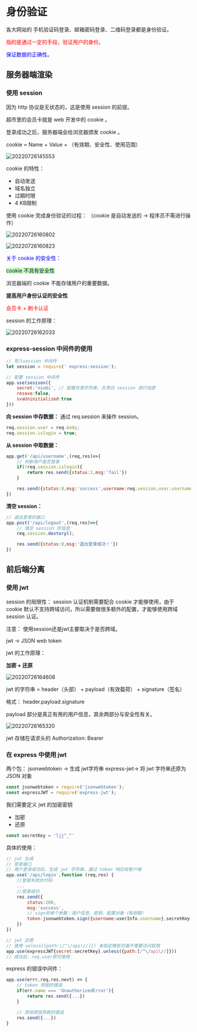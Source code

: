 # 身份验证

各大网站的 手机验证码登录、邮箱密码登录、二维码登录都是身份验证。

<span style="color:red">指的是通过一定的手段，验证用户的身份。</span>

<span style="color:#0000FF">保证数据的正确性。</span>

## 服务器端渲染

### 使用 session

因为 http 协议是无状态的，这是使用 session 的前提。

超市里的会员卡就是 web 开发中的 cookie 。

登录成功之后，服务器端会给浏览器颁发 cookie 。

cookie = Name + Value + （有效期、安全性、使用范围）

![20220726145553](https://picgo-use-images.oss-cn-shanghai.aliyuncs.com/images/20220726145553.png)

cookie 的特性：
* 自动发送
* 域名独立
* 过期时限
* 4 KB限制

使用 cookie 完成身份验证的过程：
（cookie 是自动发送的 -> 程序员不需进行操作）

![20220726160802](https://picgo-use-images.oss-cn-shanghai.aliyuncs.com/images/20220726160802.png)

![20220726160823](https://picgo-use-images.oss-cn-shanghai.aliyuncs.com/images/20220726160823.png)

<span style="color:#0000FF">关于 cookie 的安全性：</span>

<span style="background-color:#C1FFC1">cookie 不具有安全性</span>

浏览器端的 cookie 不能存储用户的重要数据。

**提高用户身份认证的安全性**

<span style="color:red">会员卡 + 刷卡认证</span>

session 的工作原理：

![20220726162033](https://picgo-use-images.oss-cn-shanghai.aliyuncs.com/images/20220726162033.png)

### express-session 中间件的使用

```js
// 导入session 中间件
let session = require(' express-session');

// 配置 session 中间件
app.use(sesison({
    secret:'niubi', // 配置任意字符串，负责对 session 进行加密
    resave:false,
    svaUninitialized:true
}))
```

**向 session 中存数据：**
通过 req.session 来操作 session。

```js
req.session.user = req.body;
req.session.islogin = true;
```

**从 session 中取数据：**
```js
app.get('/api/username',(req,res)=>{
    // 判断用户是否登录
    if(!req.session.islogin){
        return res.send({status:1,msg:'fail'})
    }

    res.send({status:0,msg:'success',username:req.session.user.username})
})
```

**清空 session：**
```js
// 退出登录的接口
app.post('/api/logout',(req,res)=>{
    // 清空 session 的信息
    req.session.destory();

    res.send({status:0,msg:'退出登录成功！'})
})
```



## 前后端分离

### 使用 jwt

session 的局限性：
session 认证机制需要配合 cookie 才能够使用，由于 cookie 默认不支持跨域访问，所以需要做很多额外的配置，才能够使用跨域 session 认证。

注意：
  使用session还是jwt主要取决于是否跨域。

jwt -> JSON web token

jwt 的工作原理：

**加密 + 还原**

![20220726164608](https://picgo-use-images.oss-cn-shanghai.aliyuncs.com/images/20220726164608.png)

jwt 的字符串 = header（头部） + payload（有效载荷） + signature（签名）

格式：
header.payload.signature

payload 部分是真正有用的用户信息，其余两部分与安全性有关。

![20220726165320](https://picgo-use-images.oss-cn-shanghai.aliyuncs.com/images/20220726165320.png)

jwt 存储在请求头的 Authorization: Bearer <token>

### 在 express 中使用 jwt

两个包：
jsonwebtoken -> 生成 jwt字符串
express-jwt-> 将 jwt 字符串还原为 JSON 对象

```js
const jsonwebtoken = require('jsonwebtoken');
const expressJWT = require('express-jwt');
```

我们需要定义 jwt 的加密密钥
* 加密
* 还原

```js
const secretKey = 'ljj^_^'
```

具体的使用：
```js 
// jwt 生成
// 登录接口
// 用户登录成功后，生成 jwt 字符串，通过 token 响应给客户端
app.use('/api/login',function (req,res) {
    //登录失败的代码
    ...
    //登录成功
    res.send({
        status:200,
        msg:'success',
        // sign的单个参数：用户信息，密钥，配置对象（有效期）
        token:jsonwebtoken.sign({username:userInfo.username},secretKey,{expiresIn:'30s'})
    })
})

// jwt 还原
// 使用 unless({path:[/^\/api\//]}) 来指定哪些页面不需要访问权限
app.use(expressJWT{secret:secretKey}.unless({path:[/^\/api\//]}))
// 成功后，req.user即可使用
```

express 的错误中间件：
```js 
app.use(errr,req,res,next) => {
    // token 导致的错误
    if(err.name === 'UnauthorizedError'){
        return res.send({...})
    }

    // 其他原因导致的错误
    res.send({...})
}